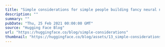 ```yaml
---
title: "Simple considerations for simple people building fancy neural networks"
description: ""
summary: ""
pubDate: "Thu, 25 Feb 2021 00:00:00 GMT"
source: "Hugging Face Blog"
url: "https://huggingface.co/blog/simple-considerations"
thumbnail: "https://huggingface.co/blog/assets/13_simple-considerations/henry-co-3coKbdfnAFg-unsplash.jpg"
---
```


